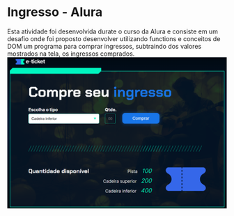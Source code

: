 # Ingresso - Alura

Esta atividade foi desenvolvida durate o curso da Alura e consiste em um desafio onde foi proposto desenvolver utilizando functions e conceitos de DOM um programa para comprar ingressos, subtraindo dos valores mostrados na tela, os ingressos comprados. 
![alt text](image.png)